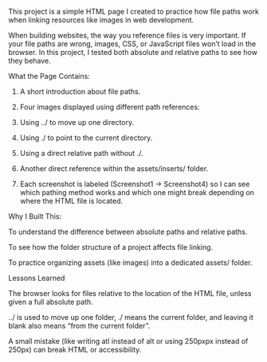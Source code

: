This project is a simple HTML page I created to practice how file paths work when linking resources like images in web development.

When building websites, the way you reference files is very important. If your file paths are wrong, images, CSS, or JavaScript files won’t load in the browser. In this project, I tested both absolute and relative paths to see how they behave.

What the Page Contains:

1. A short introduction about file paths.

2. Four images displayed using different path references:

3. Using ../ to move up one directory.

4. Using ./ to point to the current directory.

5. Using a direct relative path without ./.

6. Another direct reference within the assets/inserts/ folder.

7. Each screenshot is labeled (Screenshot1 → Screenshot4) so I can see which pathing method works and which one might break depending on where the HTML file is located.

Why I Built This:

To understand the difference between absolute paths and relative paths.

To see how the folder structure of a project affects file linking.

To practice organizing assets (like images) into a dedicated assets/ folder.

Lessons Learned

The browser looks for files relative to the location of the HTML file, unless given a full absolute path.

../ is used to move up one folder, ./ means the current folder, and leaving it blank also means “from the current folder”.

A small mistake (like writing atl instead of alt or using 250pxpx instead of 250px) can break HTML or accessibility.
